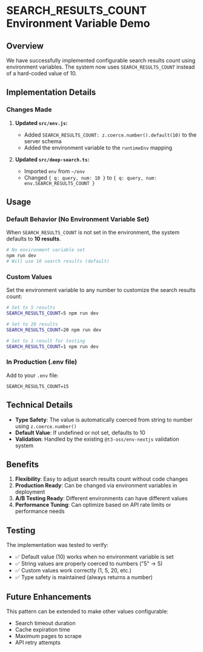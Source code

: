 # SEARCH_RESULTS_COUNT Environment Variable Demo

## Overview

We have successfully implemented configurable search results count using environment variables. The system now uses `SEARCH_RESULTS_COUNT` instead of a hard-coded value of 10.

## Implementation Details

### Changes Made

1. **Updated `src/env.js`:**
   - Added `SEARCH_RESULTS_COUNT: z.coerce.number().default(10)` to the server schema
   - Added the environment variable to the `runtimeEnv` mapping

2. **Updated `src/deep-search.ts`:**
   - Imported `env` from `~/env`
   - Changed `{ q: query, num: 10 }` to `{ q: query, num: env.SEARCH_RESULTS_COUNT }`

## Usage

### Default Behavior (No Environment Variable Set)

When `SEARCH_RESULTS_COUNT` is not set in the environment, the system defaults to **10 results**.

```bash
# No environment variable set
npm run dev
# Will use 10 search results (default)
```

### Custom Values

Set the environment variable to any number to customize the search results count:

```bash
# Set to 5 results
SEARCH_RESULTS_COUNT=5 npm run dev

# Set to 20 results
SEARCH_RESULTS_COUNT=20 npm run dev

# Set to 1 result for testing
SEARCH_RESULTS_COUNT=1 npm run dev
```

### In Production (.env file)

Add to your `.env` file:

```env
SEARCH_RESULTS_COUNT=15
```

## Technical Details

- **Type Safety**: The value is automatically coerced from string to number using `z.coerce.number()`
- **Default Value**: If undefined or not set, defaults to 10
- **Validation**: Handled by the existing `@t3-oss/env-nextjs` validation system

## Benefits

1. **Flexibility**: Easy to adjust search results count without code changes
2. **Production Ready**: Can be changed via environment variables in deployment
3. **A/B Testing Ready**: Different environments can have different values
4. **Performance Tuning**: Can optimize based on API rate limits or performance needs

## Testing

The implementation was tested to verify:

- ✅ Default value (10) works when no environment variable is set
- ✅ String values are properly coerced to numbers ("5" → 5)
- ✅ Custom values work correctly (1, 5, 20, etc.)
- ✅ Type safety is maintained (always returns a number)

## Future Enhancements

This pattern can be extended to make other values configurable:
- Search timeout duration
- Cache expiration time
- Maximum pages to scrape
- API retry attempts
